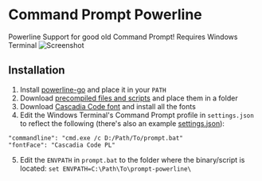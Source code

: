 # Command Prompt Powerline
Powerline Support for good old Command Prompt! Requires Windows Terminal
![Screenshot](https://github.com/cherryleafroad/Command-Prompt-Powerline/blob/main/readme-files/screenshot.png?raw=true)
## Installation

 1. Install [powerline-go](https://github.com/justjanne/powerline-go) and place it in your `PATH`
 2. Download [precompiled files and scripts](https://github.com/cherryleafroad/Command-Prompt-Powerline/tree/main/prompt) and place them in a folder
 3. Download [Cascadia Code font](https://github.com/microsoft/cascadia-code/) and install all the fonts
 4. Edit the Windows Terminal's Command Prompt profile in `settings.json` to reflect the following (there's also an example [settings.json](https://github.com/cherryleafroad/Command-Prompt-Powerline/blob/main/prompt/settings.json)):
 ```
 "commandline": "cmd.exe /c D:/Path/To/prompt.bat"
 "fontFace": "Cascadia Code PL"
 ```
 5. Edit the `ENVPATH` in `prompt.bat` to the folder where the binary/script is located:
 `set ENVPATH=C:\Path\To\prompt-powerline\`

